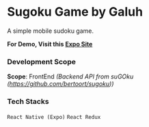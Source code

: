 # Sugoku Game by Galuh

A simple mobile sudoku game.

**For Demo, Visit this [Expo Site](https://bit.ly/sudoku-galuh)**

### Development Scope
**Scope**: FrontEnd
_(Backend API from suGOku (https://github.com/bertoort/sugoku))_

### Tech Stacks
```React Native (Expo)```
```React Redux```